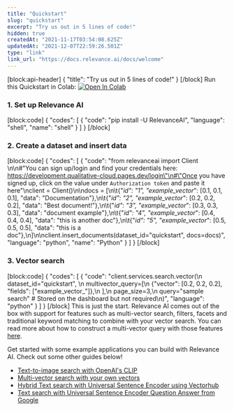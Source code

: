 ```yaml
---
title: "Quickstart"
slug: "quickstart"
excerpt: "Try us out in 5 lines of code!"
hidden: true
createdAt: "2021-11-17T03:54:08.625Z"
updatedAt: "2021-12-07T22:59:26.501Z"
type: "link"
link_url: "https://docs.relevance.ai/docs/welcome"
---
```

[block:api-header]
{
  "title": "Try us out in 5 lines of code!"
}
[/block]
Run this Quickstart in Colab: [![Open In Colab](https://colab.research.google.com/assets/colab-badge.svg)](https://colab.research.google.com/drive/1qMLzS4pAQfFBQ1wvCePbkSB6lOlrAcof?usp=sharing)

### 1. Set up Relevance AI
[block:code]
{
  "codes": [
    {
      "code": "pip install -U RelevanceAI",
      "language": "shell",
      "name": "shell"
    }
  ]
}
[/block]
### 2. Create a dataset and insert data
[block:code]
{
  "codes": [
    {
      "code": "from relevanceai import Client \n\n#\"You can sign up/login and find your credentials here: https://development.qualitative-cloud.pages.dev/login\"\n#\"Once you have signed up, click on the value under `Authorization token` and paste it here\"\nclient = Client()\n\ndocs = [\n\t{\"_id\": \"1\", \"example_vector_\": [0.1, 0.1, 0.1], \"data\": \"Documentation\"},\n\t{\"_id\": \"2\", \"example_vector_\": [0.2, 0.2, 0.2], \"data\": \"Best document!\"},\n\t{\"_id\": \"3\", \"example_vector_\": [0.3, 0.3, 0.3], \"data\": \"document example\"},\n\t{\"_id\": \"4\", \"example_vector_\": [0.4, 0.4, 0.4], \"data\": \"this is another doc\"},\n\t{\"_id\": \"5\", \"example_vector_\": [0.5, 0.5, 0.5], \"data\": \"this is a doc\"},\n]\n\nclient.insert_documents(dataset_id=\"quickstart\", docs=docs)",
      "language": "python",
      "name": "Python"
    }
  ]
}
[/block]
### 3. Vector search
[block:code]
{
  "codes": [
    {
      "code": "client.services.search.vector(\n    dataset_id=\"quickstart\", \n    multivector_query=[\n        {\"vector\": [0.2, 0.2, 0.2], \"fields\": [\"example_vector_\"]},\n    ],\n    page_size=3,\n    query=\"sample search\" # Stored on the dashboard but not required\n)",
      "language": "python"
    }
  ]
}
[/block]
This is just the start. Relevance AI comes out of the box with support for features such as multi-vector search, filters, facets and traditional keyword matching to combine with your vector search. You can read more about how to construct a multi-vector query with those features [here](doc:vector-search-prerequisites).

Get started with some example applications you can build with Relevance AI. Check out some other guides below!
- [Text-to-image search with OpenAI's CLIP](doc:quickstart-text-to-image-search)
- [Multi-vector search with your own vectors](doc:search-with-your-own-vectors)
- [Hybrid Text search with Universal Sentence Encoder using Vectorhub](doc:quickstart-text-search)
- [Text search with Universal Sentence Encoder Question Answer from Google](doc:quickstart-question-answering)